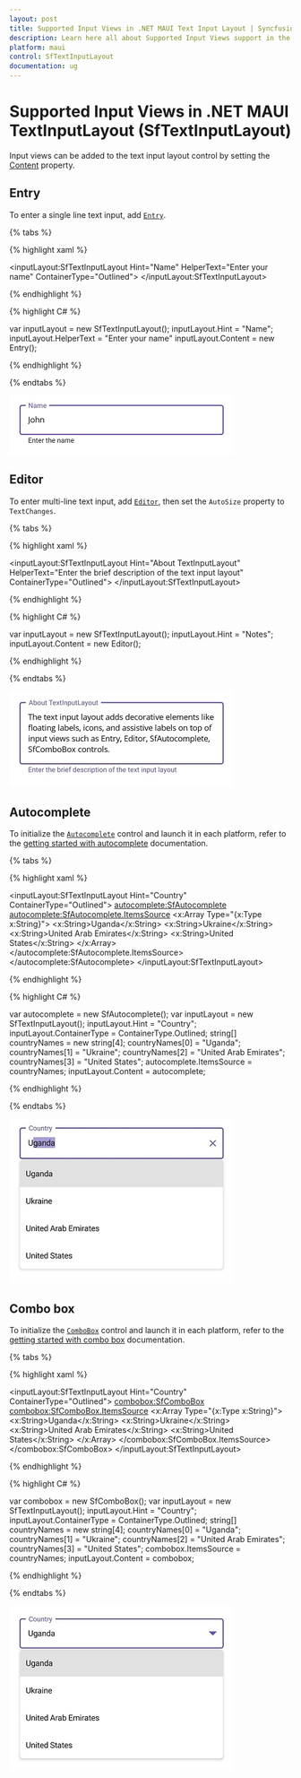 ```yaml
---
layout: post
title: Supported Input Views in .NET MAUI Text Input Layout | Syncfusion
description: Learn here all about Supported Input Views support in the Syncfusion .NET MAUI Text Input Layout (SfTextInputLayout) control and more.
platform: maui
control: SfTextInputLayout
documentation: ug
---
```


# Supported Input Views in .NET MAUI TextInputLayout (SfTextInputLayout)

Input views can be added to the text input layout control by setting the [Content](https://help.syncfusion.com/cr/maui/Syncfusion.Maui.Core.SfContentView.html#Syncfusion_Maui_Core_SfContentView_Content) property.

## Entry

To enter a single line text input, add [`Entry`](https://learn.microsoft.com/en-us/dotnet/maui/user-interface/controls/entry).

{% tabs %} 

{% highlight xaml %} 

<inputLayout:SfTextInputLayout Hint="Name"
                               HelperText="Enter your name"
                               ContainerType="Outlined">
   <Entry />
</inputLayout:SfTextInputLayout>  

{% endhighlight %}

{% highlight C# %} 

var inputLayout = new SfTextInputLayout();
inputLayout.Hint = "Name"; 
inputLayout.HelperText = "Enter your name"
inputLayout.Content = new Entry(); 

{% endhighlight %}

{% endtabs %}

![Entry](images/SupportedInputViews/Entry.png)

## Editor


To enter multi-line text input, add [`Editor`](https://learn.microsoft.com/en-us/dotnet/maui/user-interface/controls/editor), then set the `AutoSize` property to `TextChanges`.


{% tabs %} 

{% highlight xaml %} 

<inputLayout:SfTextInputLayout Hint="About TextInputLayout" 
                               HelperText="Enter the brief description of the text input layout"
                               ContainerType="Outlined">
   <Editor AutoSize="TextChanges" />
</inputLayout:SfTextInputLayout>  

{% endhighlight %}

{% highlight C# %} 

var inputLayout = new SfTextInputLayout();
inputLayout.Hint = "Notes"; 
inputLayout.Content = new Editor(); 

{% endhighlight %}

{% endtabs %}

![Editor](images/SupportedInputViews/Editor.jpg)

## Autocomplete

To initialize the [`Autocomplete`](https://help.syncfusion.com/maui/autocomplete/overview) control and launch it in each platform, refer to the [getting started with autocomplete](https://help.syncfusion.com/maui/autocomplete/getting-started) documentation.

{% tabs %} 

{% highlight xaml %} 

<inputLayout:SfTextInputLayout Hint="Country" ContainerType="Outlined">
   <autocomplete:SfAutocomplete>
      <autocomplete:SfAutocomplete.ItemsSource>
        <x:Array Type="{x:Type x:String}">
            <x:String>Uganda</x:String>
            <x:String>Ukraine</x:String>
            <x:String>United Arab Emirates</x:String>
            <x:String>United States</x:String>
         </x:Array>
      </autocomplete:SfAutocomplete.ItemsSource>
   </autocomplete:SfAutocomplete>
</inputLayout:SfTextInputLayout>

{% endhighlight %}

{% highlight C# %} 

var autocomplete = new SfAutocomplete();
var inputLayout = new SfTextInputLayout();
inputLayout.Hint = "Country"; 
inputLayout.ContainerType = ContainerType.Outlined;
string[] countryNames = new string[4];
countryNames[0] = "Uganda";
countryNames[1] = "Ukraine";
countryNames[2] = "United Arab Emirates";
countryNames[3] = "United States";
autocomplete.ItemsSource = countryNames;
inputLayout.Content = autocomplete; 

{% endhighlight %}

{% endtabs %}

![Autocomplete](images/SupportedInputViews/Autocomplete.jpg)

## Combo box

To initialize the [`ComboBox`](https://help.syncfusion.com/maui/combobox/overview) control and launch it in each platform, refer to the [getting started with combo box](https://help.syncfusion.com/maui/combobox/getting-started) documentation.

{% tabs %} 

{% highlight xaml %} 

<inputLayout:SfTextInputLayout Hint="Country" ContainerType="Outlined">
   <combobox:SfComboBox>
      <combobox:SfComboBox.ItemsSource>
         <x:Array Type="{x:Type x:String}">
            <x:String>Uganda</x:String>
            <x:String>Ukraine</x:String>
            <x:String>United Arab Emirates</x:String>
            <x:String>United States</x:String>
         </x:Array>
      </combobox:SfComboBox.ItemsSource>
   </combobox:SfComboBox>
</inputLayout:SfTextInputLayout> 

{% endhighlight %}

{% highlight C# %} 

var combobox = new SfComboBox();
var inputLayout = new SfTextInputLayout();
inputLayout.Hint = "Country"; 
inputLayout.ContainerType = ContainerType.Outlined;
string[] countryNames = new string[4];
countryNames[0] = "Uganda";
countryNames[1] = "Ukraine";
countryNames[2] = "United Arab Emirates";
countryNames[3] = "United States";
combobox.ItemsSource = countryNames;
inputLayout.Content = combobox; 

{% endhighlight %}

{% endtabs %}

![Combobox](images/SupportedInputViews/ComboBox.jpg)